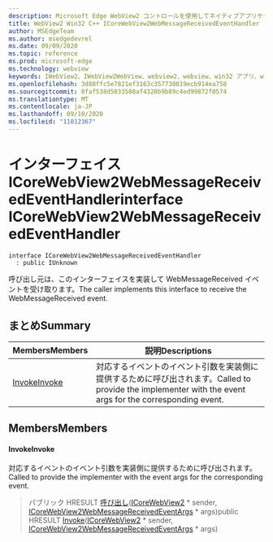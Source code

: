 ```yaml
---
description: Microsoft Edge WebView2 コントロールを使用してネイティブアプリケーションに web 技術 (HTML、CSS、JavaScript) を埋め込む
title: WebView2 Win32 C++ ICoreWebView2WebMessageReceivedEventHandler
author: MSEdgeTeam
ms.author: msedgedevrel
ms.date: 09/09/2020
ms.topic: reference
ms.prod: microsoft-edge
ms.technology: webview
keywords: IWebView2、IWebView2WebView、webview2、webview、win32 アプリ、win32、edge、ICoreWebView2、ICoreWebView2Controller、browser control、edge html、ICoreWebView2WebMessageReceivedEventHandler
ms.openlocfilehash: 3d88ffc5e7821ef3163c357738019ecb914ea758
ms.sourcegitcommit: 0faf538d5033508af4320b9b89c4ed99872f0574
ms.translationtype: MT
ms.contentlocale: ja-JP
ms.lasthandoff: 09/10/2020
ms.locfileid: "11012367"
---
```

# <span data-ttu-id="ad8d4-104">インターフェイス ICoreWebView2WebMessageReceivedEventHandler</span><span class="sxs-lookup"><span data-stu-id="ad8d4-104">interface ICoreWebView2WebMessageReceivedEventHandler</span></span> 

```
interface ICoreWebView2WebMessageReceivedEventHandler
  : public IUnknown
```

<span data-ttu-id="ad8d4-105">呼び出し元は、このインターフェイスを実装して WebMessageReceived イベントを受け取ります。</span><span class="sxs-lookup"><span data-stu-id="ad8d4-105">The caller implements this interface to receive the WebMessageReceived event.</span></span>

## <span data-ttu-id="ad8d4-106">まとめ</span><span class="sxs-lookup"><span data-stu-id="ad8d4-106">Summary</span></span>

 <span data-ttu-id="ad8d4-107">Members</span><span class="sxs-lookup"><span data-stu-id="ad8d4-107">Members</span></span>                        | <span data-ttu-id="ad8d4-108">説明</span><span class="sxs-lookup"><span data-stu-id="ad8d4-108">Descriptions</span></span>
--------------------------------|---------------------------------------------
[<span data-ttu-id="ad8d4-109">Invoke</span><span class="sxs-lookup"><span data-stu-id="ad8d4-109">Invoke</span></span>](#invoke) | <span data-ttu-id="ad8d4-110">対応するイベントのイベント引数を実装側に提供するために呼び出されます。</span><span class="sxs-lookup"><span data-stu-id="ad8d4-110">Called to provide the implementer with the event args for the corresponding event.</span></span>

## <span data-ttu-id="ad8d4-111">Members</span><span class="sxs-lookup"><span data-stu-id="ad8d4-111">Members</span></span>

#### <span data-ttu-id="ad8d4-112">Invoke</span><span class="sxs-lookup"><span data-stu-id="ad8d4-112">Invoke</span></span> 

<span data-ttu-id="ad8d4-113">対応するイベントのイベント引数を実装側に提供するために呼び出されます。</span><span class="sxs-lookup"><span data-stu-id="ad8d4-113">Called to provide the implementer with the event args for the corresponding event.</span></span>

> <span data-ttu-id="ad8d4-114">パブリック HRESULT [呼び出し](#invoke)([ICoreWebView2](icorewebview2.md) \* sender, [ICoreWebView2WebMessageReceivedEventArgs](icorewebview2webmessagereceivedeventargs.md) \* args)</span><span class="sxs-lookup"><span data-stu-id="ad8d4-114">public HRESULT [Invoke](#invoke)([ICoreWebView2](icorewebview2.md) \* sender, [ICoreWebView2WebMessageReceivedEventArgs](icorewebview2webmessagereceivedeventargs.md) \* args)</span></span>

